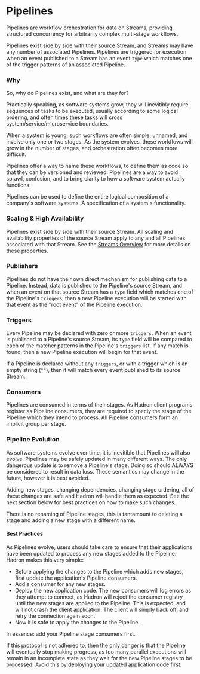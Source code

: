 Pipelines
=========
Pipelines are workflow orchestration for data on Streams, providing structured concurrency for arbitrarily complex multi-stage workflows.

Pipelines exist side by side with their source Stream, and Streams may have any number of associated Pipelines. Pipelines are triggered for execution when an event published to a Stream has an event `type` which matches one of the trigger patterns of an associated Pipeline.

### Why
So, why do Pipelines exist, and what are they for?

Practically speaking, as software systems grow, they will inevitibly require sequences of tasks to be executed, usually according to some logical ordering, and often times these tasks will cross system/service/microservice boundaries.

When a system is young, such workflows are often simple, unnamed, and involve only one or two stages. As the system evolves, these workflows will grow in the number of stages, and orchestration often becomes more difficult.

Pipelines offer a way to name these workflows, to define them as code so that they can be versioned and reviewed. Pipelines are a way to avoid sprawl, confusion, and to bring clarity to how a software system actually functions.

Pipelines can be used to define the entire logical composition of a company's software systems. A specification of a system's functionality.

### Scaling & High Availability
Pipelines exist side by side with their source Stream. All scaling and availability properties of the source Stream apply to any and all Pipelines associated with that Stream. See the [Streams Overview](./streams.md) for more details on these properties.

### Publishers
Pipelines do not have their own direct mechanism for publishing data to a Pipeline. Instead, data is published to the Pipeline's source Stream, and when an event on that source Stream has a `type` field which matches one of the Pipeline's `triggers`, then a new Pipeline execution will be started with that event as the "root event" of the Pipeline execution.

### Triggers
Every Pipeline may be declared with zero or more `triggers`. When an event is published to a Pipeline's source Stream, its `type` field will be compared to each of the matcher patterns in the Pipeline's `triggers` list. If any match is found, then a new Pipeline execution will begin for that event.

If a Pipeline is declared without any `triggers`, or with a trigger which is an empty string (`""`), then it will match every event published to its source Stream.

### Consumers
Pipelines are consumed in terms of their stages. As Hadron client programs register as Pipeline consumers, they are required to speciy the stage of the Pipeline which they intend to process. All Pipeline consumers form an implicit group per stage.

### Pipeline Evolution
As software systems evolve over time, it is inevitible that Pipelines will also evolve. Pipelines may be safely updated in many different ways. The only dangerous update is to remove a Pipeline's stage. Doing so should ALWAYS be considered to result in data loss. These semantics may change in the future, however it is best avoided.

Adding new stages, changing dependencies, changing stage ordering, all of these changes are safe and Hadron will handle them as expected. See the next section below for best practices on how to make such changes.

There is no renaming of Pipeline stages, this is tantamount to deleting a stage and adding a new stage with a different name.

#### Best Practices
As Pipelines evolve, users should take care to ensure that their applications have been updated to process any new stages added to the Pipeline. Hadron makes this very simple:

- Before applying the changes to the Pipeline which adds new stages, first update the application's Pipeline consumers.
- Add a consumer for any new stages.
- Deploy the new application code. The new consumers will log errors as they attempt to connect, as Hadron will reject the consumer registry until the new stages are applied to the Pipeline. This is expected, and will not crash the client application. The client will simply back off, and retry the connection again soon.
- Now it is safe to apply the changes to the Pipeline.

In essence: add your Pipeline stage consumers first.

If this protocol is not adhered to, then the only danger is that the Pipeline will eventually stop making progress, as too many parallel executions will remain in an incomplete state as they wait for the new Pipeline stages to be processed. Avoid this by deploying your updated application code first.
